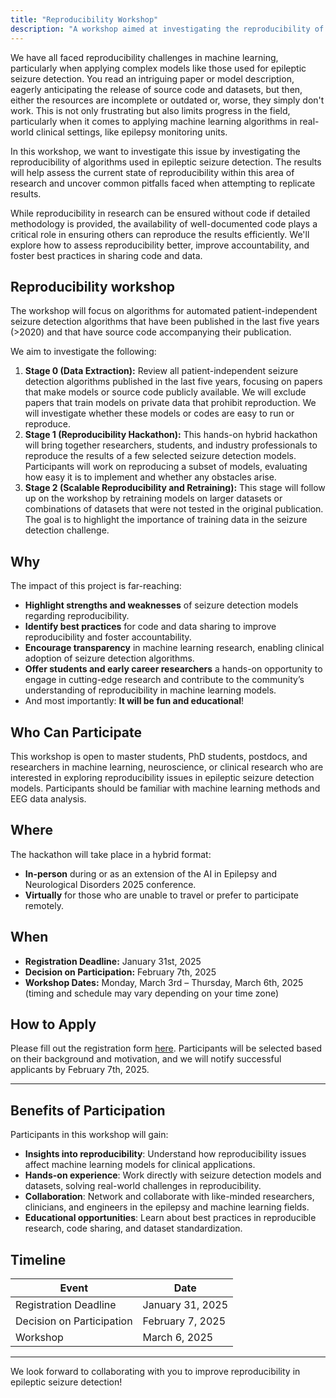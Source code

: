 ```yaml
---
title: "Reproducibility Workshop"
description: "A workshop aimed at investigating the reproducibility of seizure detection models."
---
```


We have all faced reproducibility challenges in machine learning, particularly when applying complex models like those used for epileptic seizure detection. You read an intriguing paper or model description, eagerly anticipating the release of source code and datasets, but then, either the resources are incomplete or outdated or, worse, they simply don't work. This is not only frustrating but also limits progress in the field, particularly when it comes to applying machine learning algorithms in real-world clinical settings, like epilepsy monitoring units.

In this workshop, we want to investigate this issue by investigating the reproducibility of algorithms used in epileptic seizure detection. The results will help assess the current state of reproducibility within this area of research and uncover common pitfalls faced when attempting to replicate results.

While reproducibility in research can be ensured without code if detailed methodology is provided, the availability of well-documented code plays a critical role in ensuring others can reproduce the results efficiently. We'll explore how to assess reproducibility better, improve accountability, and foster best practices in sharing code and data.

## Reproducibility workshop

The workshop will focus on algorithms for automated patient-independent seizure detection algorithms that have been published in the last five years (>2020) and that have source code accompanying their publication.

We aim to investigate the following:

1. **Stage 0 (Data Extraction):** Review all patient-independent seizure detection algorithms published in the last five years, focusing on papers that make models or source code publicly available. We will exclude papers that train models on private data that prohibit reproduction. We will investigate whether these models or codes are easy to run or reproduce.
2. **Stage 1 (Reproducibility Hackathon):** This hands-on hybrid hackathon will bring together researchers, students, and industry professionals to reproduce the results of a few selected seizure detection models. Participants will work on reproducing a subset of models, evaluating how easy it is to implement and whether any obstacles arise.
3. **Stage 2 (Scalable Reproducibility and Retraining):** This stage will follow up on the workshop by retraining models on larger datasets or combinations of datasets that were not tested in the original publication. The goal is to highlight the importance of training data in the seizure detection challenge.

## Why

The impact of this project is far-reaching:

- **Highlight strengths and weaknesses** of seizure detection models regarding reproducibility.
- **Identify best practices** for code and data sharing to improve reproducibility and foster accountability.
- **Encourage transparency** in machine learning research, enabling clinical adoption of seizure detection algorithms.
- **Offer students and early career researchers** a hands-on opportunity to engage in cutting-edge research and contribute to the community’s understanding of reproducibility in machine learning models.
- And most importantly: **It will be fun and educational**!

## Who Can Participate

This workshop is open to master students, PhD students, postdocs, and researchers in machine learning, neuroscience, or clinical research who are interested in exploring reproducibility issues in epileptic seizure detection models. Participants should be familiar with machine learning methods and EEG data analysis.

## Where

The hackathon will take place in a hybrid format:

- **In-person** during or as an extension of the AI in Epilepsy and Neurological Disorders 2025 conference.
- **Virtually** for those who are unable to travel or prefer to participate remotely.

## When

- **Registration Deadline:** January 31st, 2025
- **Decision on Participation:** February 7th, 2025
- **Workshop Dates:** Monday, March 3rd – Thursday, March 6th, 2025 (timing and schedule may vary depending on your time zone)

## How to Apply

Please fill out the registration form [here](#). Participants will be selected based on their background and motivation, and we will notify successful applicants by February 7th, 2025.

---

## Benefits of Participation

Participants in this workshop will gain:

- **Insights into reproducibility**: Understand how reproducibility issues affect machine learning models for clinical applications.
- **Hands-on experience**: Work directly with seizure detection models and datasets, solving real-world challenges in reproducibility.
- **Collaboration**: Network and collaborate with like-minded researchers, clinicians, and engineers in the epilepsy and machine learning fields.
- **Educational opportunities**: Learn about best practices in reproducible research, code sharing, and dataset standardization.

## Timeline

| **Event**                  | **Date**                     |
|----------------------------|------------------------------|
| Registration Deadline      | January 31, 2025             |
| Decision on Participation  | February 7, 2025             |
| Workshop                   | March 6, 2025                |

---

We look forward to collaborating with you to improve reproducibility in epileptic seizure detection!
